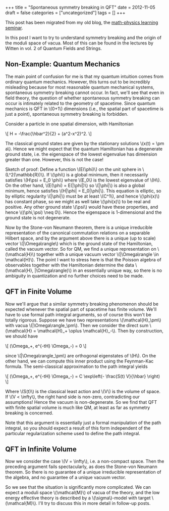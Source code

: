+++
title = "Spontaneous symmetry breaking in QFT"
date = 2012-11-05
draft = false
categories = ["uncategorized"]
tags = []
+++

This post has been migrated from my old blog, the [math-physics learning seminar](https://mathphysseminar.blogspot.com/).


In this post I want to try to understand symmetry breaking and the origin of the moduli space of vacua. Most of this can be found in the lectures by Witten in vol. 2 of Quantum Fields and Strings.



Non-Example: Quantum Mechanics
-------------------------------------------------------------------------------

The main point of confusion for me is that my quantum intuition comes from ordinary quantum mechanics. However, this turns out to be incredibly misleading because for most reasonable quantum mechanical systems, spontaneous symmetry breaking cannot occur. In fact, we'll see that even in field theory, the question of whether spontaneous symmetry breaking can occur is intimately related to the geometry of spacetime. Since quantum mechanics is QFT in \\(0+1\\) dimensions (i.e., the spatial part of spacetime is just a point), spontaneous symmetry breaking is forbidden.


Consider a particle in one spatial dimension, with Hamiltonian

\\[ H = -\frac{\hbar^2}{2} + (a^2-x^2)^2. \\]

The classical ground states are given by the stationary solutions \\(x(t) = \pm a\\). Hence we might expect that the quantum Hamiltonian has a degenerate ground state, i.e. the eigenspace of the lowest eigenvalue has dimension greater than one. However, this is not the case!


Sketch of proof: Define a function \\(E(\phi)\\) on the unit sphere in \\(L^2(\mathbb{R})\\). If \\(\phi\\) is a global minimum, then it necessarily satisfies \\(H\psi = E_0 \phi\\) where \\(E_0\\) is the lowest eigenvalue of \\(H\\). On the other hand, \\(E(\phi) = E(|\phi|)\\) so \\(|\phi|\\) is also a global minimum, hence satisfies \\(H|\phi| = E_0|\phi|\\). This equation is elliptic, so by elliptic regularity \\(|\phi|\\) must be at least \\(C^1\\), and hence \\(\phi(x)\\) has constant phase, so we might as well take \\(\phi(x)\\) to be real and positive. Any other ground state \\(\psi\\) would have these properties, and hence \\((\phi,\psi) \neq 0\\). Hence the eigenspace is 1-dimensional and the ground state is not degenerate.


Now by the Stone-von Neumann theorem, there is a unique irreducible representation of the canonical commutation relations on a separable Hilbert space, and by the argument above there is a unique (up to scale) vector \\(|\Omega\rangle\\) which is the ground state of the Hamiltonian, called the vacuum vector. So for QM, we find a unique representation on \\(\mathcal{H}\\) together with a unique vacuum vector \\(|\Omega\rangle \in \mathcal{H}\\). The point I want to stress here is that the Poisson algebra of observables together with the Hamiltonian determine the data \\(\mathcal{H}, |\Omega\rangle)\\) in an essentially unique way, so there is no ambiguity in quantization and no further choices need to be made.



QFT in Finite Volume
-------------------------------------------------------------------------------

Now we'll argue that a similar symmetry breaking phenomenon should be expected whenever the spatial part of spacetime has finite volume. We'll have to use formal path integral arguments, so of course this won't be totally rigorous. Suppose we have two representations \\(\mathcal{H}\_\pm\\) with vacua \\(|\Omega\rangle\_\pm\\). Then we consider the direct sum \\(\mathcal{H} = \mathcal{H}\_+ \oplus \mathcal{H}\_-\\). Then by construction, we should have

\\[ (\Omega_+, e^{-tH} \Omega_-) = 0 \\]

since \\(|\Omega\rangle_\pm\\) are orthogonal eigenstates of \\(H\\). On the other hand, we can compute this inner product using the Feynman-Kac formula. The semi-classical approximation to the path integral yields

\\[ (\Omega_+, e^{-tH} \Omega_-) = C \exp\left(- \frac{S(t) V}{\hbar} \right) \\]

Where \\(S(t)\\) is the classical least action and \\(V\\) is the volume of space. If \\(V &lt; \infty\\), the right hand side is non-zero, contradicting our assumptions! Hence the vacuum is non-degenerate. So we find that QFT with finite spatial volume is much like QM, at least as far as symmetry breaking is concerned.


Note that this argument is essentially just a formal manipulation of the path integral, so you should expect a result of this form independent of the particular regularization scheme used to define the path integral.


QFT in Infinite Volume
-------------------------------------------------------------------------------

Now we consider the case \\(V = \infty\\), i.e. a non-compact space. Then the preceding argument fails spectacularly, as does the Stone-von Neumann theorem. So there is no guarantee of a unique irreducible representation of the algebra, and no guarantee of a unique vacuum vector.

So we see that the situation is significantly more complicated. We can expect a moduli space \\(\mathcal{M}\\) of vacua of the theory, and the low energy effective theory is described by a \\(\sigma\\)-model with target \\(\mathcal{M}\\). I'll try to discuss this in more detail in follow-up posts.
